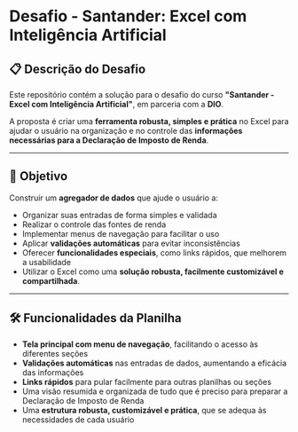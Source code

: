 # Desafio - Santander: Excel com Inteligência Artificial

## 📋 Descrição do Desafio

Este repositório contém a solução para o desafio do curso **"Santander - Excel com Inteligência Artificial"**, em parceria com a **DIO**.

A proposta é criar uma **ferramenta robusta, simples e prática** no Excel para ajudar o usuário na organização e no controle das **informações necessárias para a Declaração de Imposto de Renda**.  

---

## 🎯 Objetivo

Construir um **agregador de dados** que ajude o usuário a:

- Organizar suas entradas de forma simples e validada
- Realizar o controle das fontes de renda
- Implementar menus de navegação para facilitar o uso
- Aplicar **validações automáticas** para evitar inconsistências
- Oferecer **funcionalidades especiais**, como links rápidos, que melhorem a usabilidade
- Utilizar o Excel como uma **solução robusta, facilmente customizável e compartilhada**.

---

## 🛠️ Funcionalidades da Planilha

- **Tela principal com menu de navegação**, facilitando o acesso às diferentes seções
- **Validações automáticas** nas entradas de dados, aumentando a eficácia das informações
- **Links rápidos** para pular facilmente para outras planilhas ou seções
- Uma visão resumida e organizada de tudo que é preciso para preparar a Declaração de Imposto de Renda
- Uma **estrutura robusta, customizável e prática**, que se adequa às necessidades de cada usuário

